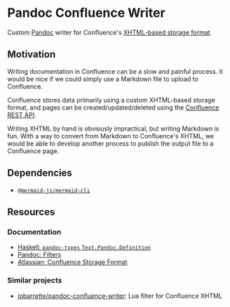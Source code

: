 # Pandoc Confluence Writer

Custom [Pandoc](https://pandoc.org/) writer for Confluence's
[XHTML-based storage format](https://confluence.atlassian.com/doc/confluence-storage-format-790796544.html).

## Motivation

Writing documentation in Confluence can be a slow and painful process. It would
be nice if we could simply use a Markdown file to upload to Confluence.

Confluence stores data primarily using a custom XHTML-based storage format, and
pages can be created/updated/deleted using the
[Confluence REST API](https://developer.atlassian.com/cloud/confluence/rest/v1/intro/#status-code).

Writing XHTML by hand is obviously impractical, but writing Markdown is fun.
With a way to convert from Markdown to Confluence's XHTML, we would be able to
develop another process to publish the output file to a Confluence page.

## Dependencies

- [`@mermaid-js/mermaid-cli`](https://www.npmjs.com/package/@mermaid-js/mermaid-cli)

## Resources

### Documentation

- [Haskell: `pandoc-types` `Text.Pandoc.Definition`](https://hackage.haskell.org/package/pandoc-types-1.22.2.1/docs/Text-Pandoc-Definition.html)
- [Pandoc: Filters](https://pandoc.org/filters.html)
- [Atlassian: Confluence Storage Format](https://confluence.atlassian.com/doc/confluence-storage-format-790796544.html)

### Similar projects 

- [jpbarrette/pandoc-confluence-writer](https://github.com/jpbarrette/pandoc-confluence-writer):
  Lua filter for Confluence XHTML
